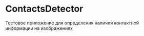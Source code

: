 ContactsDetector
================

Тестовое приложение для определения наличия контактной информации на изображениях
